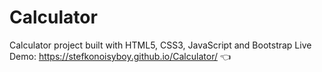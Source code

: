 # Calculator
Calculator project built with HTML5, CSS3, JavaScript and Bootstrap
Live Demo: https://stefkonoisyboy.github.io/Calculator/ 👈
